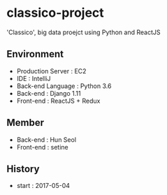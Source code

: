 # classico-project
'Classico', big data proejct using Python and ReactJS

## Environment
  - Production Server : EC2
  - IDE : IntelliJ
  - Back-end Language : Python 3.6
  - Back-end : Django 1.11
  - Front-end : ReactJS + Redux

## Member 
  - Back-end : Hun Seol
  - Front-end : setine

## History
  - start : 2017-05-04

